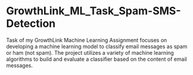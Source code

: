 # GrowthLink_ML_Task_Spam-SMS-Detection
Task of my GrowthLink Machine Learning Assignment focuses on developing a machine learning model to classify email messages as spam or ham (not spam). The project utilizes a variety of machine learning algorithms to build and evaluate a classifier based on the content of email messages.
